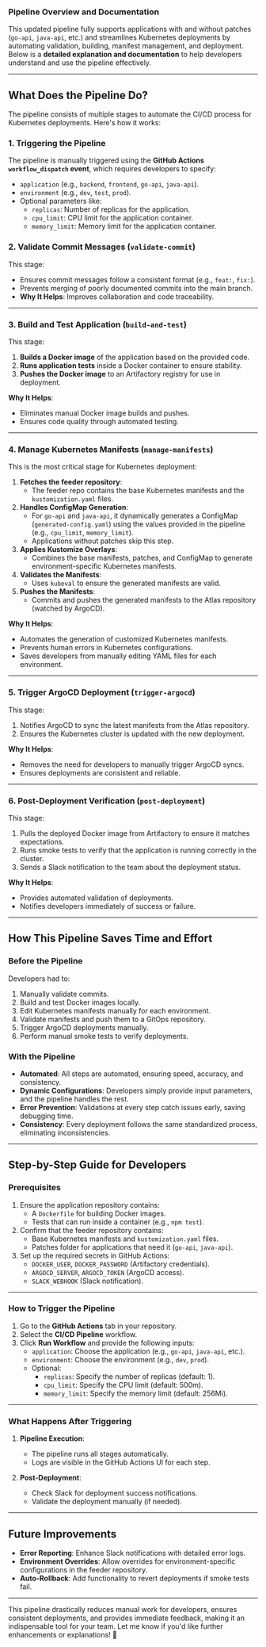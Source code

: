 ### **Pipeline Overview and Documentation**

This updated pipeline fully supports applications with and without patches (`go-api`, `java-api`, etc.) and streamlines Kubernetes deployments by automating validation, building, manifest management, and deployment. Below is a **detailed explanation and documentation** to help developers understand and use the pipeline effectively.

---

## **What Does the Pipeline Do?**

The pipeline consists of multiple stages to automate the CI/CD process for Kubernetes deployments. Here's how it works:

### **1. Triggering the Pipeline**
The pipeline is manually triggered using the **GitHub Actions `workflow_dispatch` event**, which requires developers to specify:
- `application` (e.g., `backend`, `frontend`, `go-api`, `java-api`).
- `environment` (e.g., `dev`, `test`, `prod`).
- Optional parameters like:
  - `replicas`: Number of replicas for the application.
  - `cpu_limit`: CPU limit for the application container.
  - `memory_limit`: Memory limit for the application container.

### **2. Validate Commit Messages (`validate-commit`)**
This stage:
- Ensures commit messages follow a consistent format (e.g., `feat:`, `fix:`).
- Prevents merging of poorly documented commits into the main branch.
- **Why It Helps**: Improves collaboration and code traceability.

---

### **3. Build and Test Application (`build-and-test`)**
This stage:
1. **Builds a Docker image** of the application based on the provided code.
2. **Runs application tests** inside a Docker container to ensure stability.
3. **Pushes the Docker image** to an Artifactory registry for use in deployment.

**Why It Helps**:
- Eliminates manual Docker image builds and pushes.
- Ensures code quality through automated testing.

---

### **4. Manage Kubernetes Manifests (`manage-manifests`)**
This is the most critical stage for Kubernetes deployment:
1. **Fetches the feeder repository**:
   - The feeder repo contains the base Kubernetes manifests and the `kustomization.yaml` files.
2. **Handles ConfigMap Generation**:
   - For `go-api` and `java-api`, it dynamically generates a ConfigMap (`generated-config.yaml`) using the values provided in the pipeline (e.g., `cpu_limit`, `memory_limit`).
   - Applications without patches skip this step.
3. **Applies Kustomize Overlays**:
   - Combines the base manifests, patches, and ConfigMap to generate environment-specific Kubernetes manifests.
4. **Validates the Manifests**:
   - Uses `kubeval` to ensure the generated manifests are valid.
5. **Pushes the Manifests**:
   - Commits and pushes the generated manifests to the Atlas repository (watched by ArgoCD).

**Why It Helps**:
- Automates the generation of customized Kubernetes manifests.
- Prevents human errors in Kubernetes configurations.
- Saves developers from manually editing YAML files for each environment.

---

### **5. Trigger ArgoCD Deployment (`trigger-argocd`)**
This stage:
1. Notifies ArgoCD to sync the latest manifests from the Atlas repository.
2. Ensures the Kubernetes cluster is updated with the new deployment.

**Why It Helps**:
- Removes the need for developers to manually trigger ArgoCD syncs.
- Ensures deployments are consistent and reliable.

---

### **6. Post-Deployment Verification (`post-deployment`)**
This stage:
1. Pulls the deployed Docker image from Artifactory to ensure it matches expectations.
2. Runs smoke tests to verify that the application is running correctly in the cluster.
3. Sends a Slack notification to the team about the deployment status.

**Why It Helps**:
- Provides automated validation of deployments.
- Notifies developers immediately of success or failure.

---

## **How This Pipeline Saves Time and Effort**

### **Before the Pipeline**
Developers had to:
1. Manually validate commits.
2. Build and test Docker images locally.
3. Edit Kubernetes manifests manually for each environment.
4. Validate manifests and push them to a GitOps repository.
5. Trigger ArgoCD deployments manually.
6. Perform manual smoke tests to verify deployments.

### **With the Pipeline**
- **Automated**: All steps are automated, ensuring speed, accuracy, and consistency.
- **Dynamic Configurations**: Developers simply provide input parameters, and the pipeline handles the rest.
- **Error Prevention**: Validations at every step catch issues early, saving debugging time.
- **Consistency**: Every deployment follows the same standardized process, eliminating inconsistencies.

---

## **Step-by-Step Guide for Developers**

### **Prerequisites**
1. Ensure the application repository contains:
   - A `Dockerfile` for building Docker images.
   - Tests that can run inside a container (e.g., `npm test`).
2. Confirm that the feeder repository contains:
   - Base Kubernetes manifests and `kustomization.yaml` files.
   - Patches folder for applications that need it (`go-api`, `java-api`).
3. Set up the required secrets in GitHub Actions:
   - `DOCKER_USER`, `DOCKER_PASSWORD` (Artifactory credentials).
   - `ARGOCD_SERVER`, `ARGOCD_TOKEN` (ArgoCD access).
   - `SLACK_WEBHOOK` (Slack notification).

---

### **How to Trigger the Pipeline**
1. Go to the **GitHub Actions** tab in your repository.
2. Select the **CI/CD Pipeline** workflow.
3. Click **Run Workflow** and provide the following inputs:
   - `application`: Choose the application (e.g., `go-api`, `java-api`, etc.).
   - `environment`: Choose the environment (e.g., `dev`, `prod`).
   - Optional:
     - `replicas`: Specify the number of replicas (default: 1).
     - `cpu_limit`: Specify the CPU limit (default: 500m).
     - `memory_limit`: Specify the memory limit (default: 256Mi).

---

### **What Happens After Triggering**
1. **Pipeline Execution**:
   - The pipeline runs all stages automatically.
   - Logs are visible in the GitHub Actions UI for each step.

2. **Post-Deployment**:
   - Check Slack for deployment success notifications.
   - Validate the deployment manually (if needed).

---

## **Future Improvements**
- **Error Reporting**: Enhance Slack notifications with detailed error logs.
- **Environment Overrides**: Allow overrides for environment-specific configurations in the feeder repository.
- **Auto-Rollback**: Add functionality to revert deployments if smoke tests fail.

---

This pipeline drastically reduces manual work for developers, ensures consistent deployments, and provides immediate feedback, making it an indispensable tool for your team. Let me know if you'd like further enhancements or explanations! 🚀